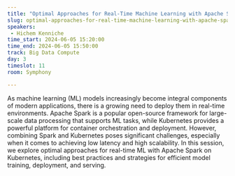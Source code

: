 ```yaml
---
title: "Optimal Approaches for Real-Time Machine Learning with Apache Spark on Kubernetes."
slug: optimal-approaches-for-real-time-machine-learning-with-apache-spark-on-kubernetes
speakers:
 - Hichem Kenniche
time_start: 2024-06-05 15:20:00
time_end: 2024-06-05 15:50:00
track: Big Data Compute
day: 3
timeslot: 11
room: Symphony

---
```


As machine learning (ML) models increasingly become integral components of modern applications, there is a growing need to deploy them in real-time environments. Apache Spark is a popular open-source framework for large-scale data processing that supports ML tasks, while Kubernetes provides a powerful platform for container orchestration and deployment. However, combining Spark and Kubernetes poses significant challenges, especially when it comes to achieving low latency and high scalability. In this session, we explore optimal approaches for real-time ML with Apache Spark on Kubernetes, including best practices and strategies for efficient model training, deployment, and serving.